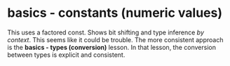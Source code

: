 # basics - constants (numeric values)

This uses a factored const. Shows bit shifting and type inference *by context*. This seems like it could be trouble. The more consistent approach is the **basics - types (conversion)** lesson. In that lesson, the conversion between types is explicit and consistent.
